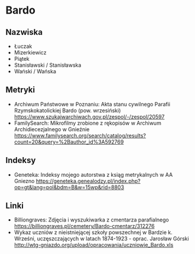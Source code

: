# Bardo
## Nazwiska
+ Łuczak
+ Mizerkiewicz
+ Piątek
+ Stanisławski / Stanisławska
+ Wański / Wańska

## Metryki
+ Archiwum Państwowe w Poznaniu: Akta stanu cywilnego Parafii Rzymskokatolickiej Bardo (pow. wrzesiński) https://www.szukajwarchiwach.gov.pl/zespol/-/zespol/20597 
+ FamilySearch: Mikrofilmy zrobione z rękopisów w Archiwum Archidiecezjalnego w Gnieźnie https://www.familysearch.org/search/catalog/results?count=20&query=%2Bauthor_id%3A592769

## Indeksy
+ Geneteka: Indeksy mojego autorstwa z ksiąg metrykalnych w AA Gniezno https://geneteka.genealodzy.pl/index.php?op=gt&lang=pol&bdm=B&w=15wp&rid=8803

## Linki
+ Billiongraves: Zdjęcia i wyszukiwarka z cmentarza parafialnego https://billiongraves.pl/cemetery/Bardo-cmentarz/312276
+ Wykaz uczniów z nieistniejącej szkoły powszechnej w Bardzie k. Wrześni, uczęszczających w latach 1874-1923 - oprac. Jarosław Górski http://wtg-gniazdo.org/upload/opracowania/uczniowie_Bardo.xls